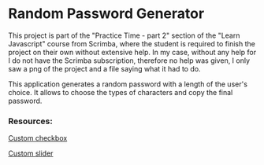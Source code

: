 # Random Password Generator
This project is part of the "Practice Time - part 2" section of the "Learn Javascript" course from Scrimba, where the student is required to finish the project on their own without extensive help. In my case, without any help for I do not have the Scrimba subscription, therefore no help was given, I only saw a png of the project and a file saying what it had to do.

This application generates a random password with a length of the user's choice. It allows to choose the types of characters and copy the final password.


<h3>Resources: </h3>

<a href="https://www.w3schools.com/howto/howto_css_custom_checkbox.asp" target="_blank">Custom checkbox</a>

<a href="https://www.w3schools.com/howto/howto_js_rangeslider.asp" target="_blank">Custom slider</a>
